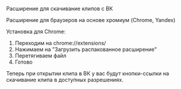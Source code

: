 Расширение для скачивание клипов с ВК

Расширение для браузеров на основе хромиум (Chrome, Yandex)

Установка для Chrome:

1. Переходим на chrome://extensions/
2. Нажимаем на "Загрузить распакованное расширение"
3. Перетягиваем файл
4. Готово

Теперь при открытии клипа в ВК у вас будут кнопки-ссылки на скачивание клипа в доступных разрешениях.
